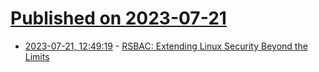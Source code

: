 # [Published on 2023-07-21](index.md)

* [2023-07-21, 12:49:19](https://lobste.rs/s/tl6toa/rsbac_extending_linux_security_beyond) - [RSBAC: Extending Linux Security Beyond the Limits](https://www.rsbac.org/)
